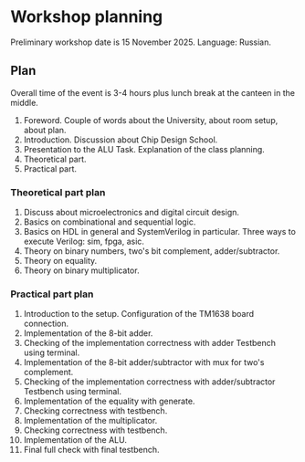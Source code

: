 # Workshop planning

Preliminary workshop date is 15 November 2025.
Language: Russian.

## Plan

Overall time of the event is 3-4 hours plus lunch break at the canteen in the middle.

1. Foreword. Couple of words about the University, about room setup, about plan.
2. Introduction. Discussion about Chip Design School.
3. Presentation to the ALU Task. Explanation of the class planning.
4. Theoretical part.
5. Practical part.

### Theoretical part plan

1. Discuss about microelectronics and digital circuit design.
2. Basics on combinational and sequential logic.
3. Basics on HDL in general and SystemVerilog in particular. Three ways to execute Verilog: sim, fpga, asic.
4. Theory on binary numbers, two's bit complement, adder/subtractor.
5. Theory on equality.
6. Theory on binary multiplicator.

### Practical part plan

1. Introduction to the setup. Configuration of the TM1638 board connection.
2. Implementation of the 8-bit adder.
2. Checking of the implementation correctness with adder Testbench using terminal.
3. Implementation of the 8-bit adder/subtractor with mux for two's complement.
3. Checking of the implementation correctness with adder/subtractor Testbench using terminal.
4. Implementation of the equality with generate.
4. Checking correctness with testbench.
5. Implementation of the multiplicator.
5. Checking correctness with testbench.
6. Implementation of the ALU.
6. Final full check with final testbench.

